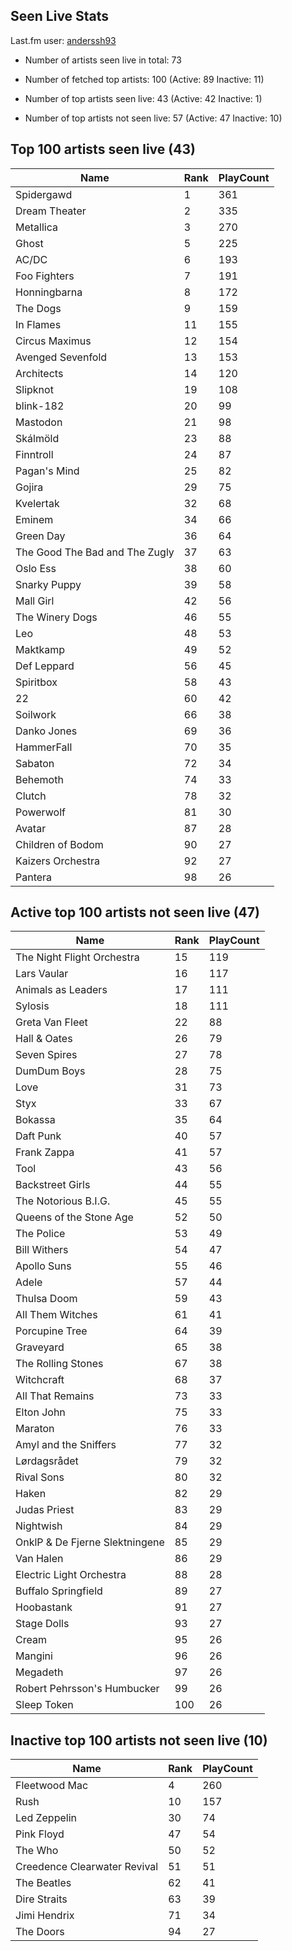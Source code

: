 ## Seen Live Stats

Last.fm user: [anderssh93](https://www.last.fm/user/anderssh93)

- Number of artists seen live in total: 73

- Number of fetched top artists: 100 (Active: 89 Inactive: 11)

- Number of top artists seen live: 43 (Active: 42 Inactive: 1)

- Number of top artists not seen live: 57 (Active: 47 Inactive: 10)

## Top 100 artists seen live (43)

Name                           | Rank | PlayCount
------------------------------ | ---- | ---------
Spidergawd                     | 1    | 361      
Dream Theater                  | 2    | 335      
Metallica                      | 3    | 270      
Ghost                          | 5    | 225      
AC/DC                          | 6    | 193      
Foo Fighters                   | 7    | 191      
Honningbarna                   | 8    | 172      
The Dogs                       | 9    | 159      
In Flames                      | 11   | 155      
Circus Maximus                 | 12   | 154      
Avenged Sevenfold              | 13   | 153      
Architects                     | 14   | 120      
Slipknot                       | 19   | 108      
blink-182                      | 20   | 99       
Mastodon                       | 21   | 98       
Skálmöld                       | 23   | 88       
Finntroll                      | 24   | 87       
Pagan's Mind                   | 25   | 82       
Gojira                         | 29   | 75       
Kvelertak                      | 32   | 68       
Eminem                         | 34   | 66       
Green Day                      | 36   | 64       
The Good The Bad and The Zugly | 37   | 63       
Oslo Ess                       | 38   | 60       
Snarky Puppy                   | 39   | 58       
Mall Girl                      | 42   | 56       
The Winery Dogs                | 46   | 55       
Leo                            | 48   | 53       
Maktkamp                       | 49   | 52       
Def Leppard                    | 56   | 45       
Spiritbox                      | 58   | 43       
22                             | 60   | 42       
Soilwork                       | 66   | 38       
Danko Jones                    | 69   | 36       
HammerFall                     | 70   | 35       
Sabaton                        | 72   | 34       
Behemoth                       | 74   | 33       
Clutch                         | 78   | 32       
Powerwolf                      | 81   | 30       
Avatar                         | 87   | 28       
Children of Bodom              | 90   | 27       
Kaizers Orchestra              | 92   | 27       
Pantera                        | 98   | 26       

## Active top 100 artists not seen live (47)

Name                           | Rank | PlayCount
------------------------------ | ---- | ---------
The Night Flight Orchestra     | 15   | 119      
Lars Vaular                    | 16   | 117      
Animals as Leaders             | 17   | 111      
Sylosis                        | 18   | 111      
Greta Van Fleet                | 22   | 88       
Hall & Oates                   | 26   | 79       
Seven Spires                   | 27   | 78       
DumDum Boys                    | 28   | 75       
Love                           | 31   | 73       
Styx                           | 33   | 67       
Bokassa                        | 35   | 64       
Daft Punk                      | 40   | 57       
Frank Zappa                    | 41   | 57       
Tool                           | 43   | 56       
Backstreet Girls               | 44   | 55       
The Notorious B.I.G.           | 45   | 55       
Queens of the Stone Age        | 52   | 50       
The Police                     | 53   | 49       
Bill Withers                   | 54   | 47       
Apollo Suns                    | 55   | 46       
Adele                          | 57   | 44       
Thulsa Doom                    | 59   | 43       
All Them Witches               | 61   | 41       
Porcupine Tree                 | 64   | 39       
Graveyard                      | 65   | 38       
The Rolling Stones             | 67   | 38       
Witchcraft                     | 68   | 37       
All That Remains               | 73   | 33       
Elton John                     | 75   | 33       
Maraton                        | 76   | 33       
Amyl and the Sniffers          | 77   | 32       
Lørdagsrådet                   | 79   | 32       
Rival Sons                     | 80   | 32       
Haken                          | 82   | 29       
Judas Priest                   | 83   | 29       
Nightwish                      | 84   | 29       
OnklP & De Fjerne Slektningene | 85   | 29       
Van Halen                      | 86   | 29       
Electric Light Orchestra       | 88   | 28       
Buffalo Springfield            | 89   | 27       
Hoobastank                     | 91   | 27       
Stage Dolls                    | 93   | 27       
Cream                          | 95   | 26       
Mangini                        | 96   | 26       
Megadeth                       | 97   | 26       
Robert Pehrsson's Humbucker    | 99   | 26       
Sleep Token                    | 100  | 26       

## Inactive top 100 artists not seen live (10)

Name                         | Rank | PlayCount
---------------------------- | ---- | ---------
Fleetwood Mac                | 4    | 260      
Rush                         | 10   | 157      
Led Zeppelin                 | 30   | 74       
Pink Floyd                   | 47   | 54       
The Who                      | 50   | 52       
Creedence Clearwater Revival | 51   | 51       
The Beatles                  | 62   | 41       
Dire Straits                 | 63   | 39       
Jimi Hendrix                 | 71   | 34       
The Doors                    | 94   | 27       
